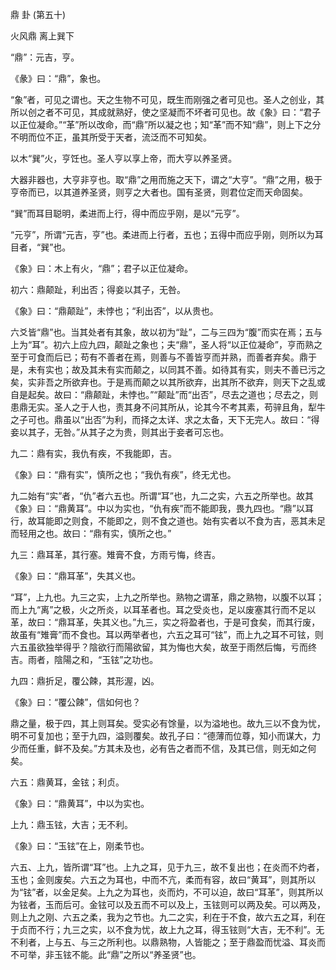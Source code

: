 鼎 卦 (第五十)

火风鼎 离上巽下

“鼎”：元吉，亨。

《彖》曰：“鼎”，象也。

“象”者，可见之谓也。天之生物不可见，既生而刚强之者可见也。圣人之创业，其所以创之者不可见，其成就熟好，使之坚凝而不坏者可见也。故《象》曰：“君子以正位凝命。”“革”所以改命，而“鼎”所以凝之也；知“革”而不知“鼎”，则上下之分不明而位不正，虽其所受于天者，流泛而不可知矣。

以木“巽”火，亨饪也。圣人亨以享上帝，而大亨以养圣贤。

大器非器也，大亨非亨也。取“鼎”之用而施之天下，谓之“大亨”。“鼎”之用，极于亨帝而已，以其道养圣贤，则亨之大者也。国有圣贤，则君位定而天命固矣。

“巽”而耳目聪明，柔进而上行，得中而应乎刚，是以“元亨”。

“元亨”，所谓“元吉，亨”也。柔进而上行者，五也；五得中而应乎刚，则所以为耳目者，“巽”也。

《象》曰：木上有火，“鼎”；君子以正位凝命。

初六：鼎颠趾，利出否；得妾以其子，无咎。

《象》曰：“鼎颠趾”，未悖也；“利出否”，以从贵也。

六爻皆“鼎”也。当其处者有其象，故以初为“趾”，二与三四为“腹”而实在焉；五与上为“耳”。初六上应九四，颠趾之象也；夫“鼎”，圣人将“以正位凝命”，亨而熟之至于可食而后已；苟有不善者在焉，则善与不善皆亨而并熟，而善者弃矣。鼎于是，未有实也；故及其未有实而颠之，以同其不善。如待其有实，则夫不善已污之矣，实非吾之所欲弃也。于是焉而颠之以其所欲弃，出其所不欲弃，则天下之乱或自是起矣。故曰：“鼎颠趾，未悖也。”“颠趾”而“出否”，尽去之道也；尽去之，则患鼎无实。圣人之于人也，责其身不问其所从，论其今不考其素，苟骍且角，犁牛之子可也。鼎虽以“出否”为利，而择之太详、求之太备，天下无完人。故曰：“得妾以其子，无咎。”从其子之为贵，则其出于妾者可忘也。

九二：鼎有实，我仇有疾，不我能即，吉。

《象》曰：“鼎有实”，慎所之也；“我仇有疾”，终无尤也。

九二始有“实”者，“仇”者六五也。所谓“耳”也，九二之实，六五之所举也。故其《象》曰：“鼎黄耳”。中以为实也，“仇有疾”而不能即我，畏九四也。“鼎”以耳行，故耳能即之则食，不能即之，则不食之道也。始有实者以不食为吉，恶其未足而轻用之也。故曰：“鼎有实，慎所之也。”

九三：鼎耳革，其行塞。雉膏不食，方雨亏悔，终吉。

《象》曰：“鼎耳革”，失其义也。

“耳”，上九也。九三之实，上九之所举也。熟物之谓革，鼎之熟物，以腹不以耳；而上九“离”之极，火之所炎，以耳革者也。耳之受炎也，足以废塞其行而不足以革，故曰：“鼎耳革，失其义也。”九三，实之将盈者也，于是可食矣，而其行废，故虽有“雉膏”而不食也。耳以两举者也，六五之耳可“铉”，而上九之耳不可铉，则六五虽欲独举得乎？陰欲行而陽欲留，其为悔也大矣，故至于雨然后悔，亏而终吉。雨者，陰陽之和，“玉铉”之功也。

九四：鼎折足，覆公餗，其形渥，凶。

《象》曰：“覆公餗”，信如何也？

鼎之量，极于四，其上则耳矣。受实必有馀量，以为溢地也。故九三以不食为忧，明不可复加也；至于九四，溢则覆矣。故孔子曰：“德薄而位尊，知小而谋大，力少而任重，鲜不及矣。”方其未及也，必有告之者而不信，及其已信，则无如之何矣。

六五：鼎黄耳，金铉；利贞。

《象》曰：“鼎黄耳”，中以为实也。

上九：鼎玉铉，大吉；无不利。

《象》曰：“玉铉”在上，刚柔节也。

六五、上九，皆所谓“耳”也。上九之耳，见于九三，故不复出也；在炎而不灼者，玉也；金则废矣。六五之为耳也，中而不亢，柔而有容，故曰“黄耳”，则其所以为“铉”者，以金足矣。上九之为耳也，炎而灼，不可以迫，故曰“耳革”，则其所以为铉者，玉而后可。金铉可以及五而不可以及上，玉铉则可以两及矣。可以两及，则上九之刚、六五之柔，我为之节也。九二之实，利在于不食，故六五之耳，利在于贞而不行；九三之实，以不食为忧，故上九之耳，得玉铉则“大吉，无不利”。无不利者，上与五、与三之所利也。以鼎熟物，人皆能之；至于鼎盈而忧溢、耳炎而不可举，非玉铉不能。此“鼎”之所以“养圣贤”也。

